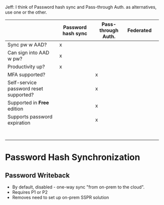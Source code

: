 Jeff: I think of Password hash sync and Pass-through Auth. as alternatives, use one or the other.

|   	|  Password hash sync 	|   Pass-through Auth.	|   Federated	|   	|
|---	| ---	| ---	|---	|---	|
| Sync pw w AAD? 	|   x	|   	|   	|   	|
| Can sign into AAD w pw? 	| x  	|   	|   	|   	|
| Productivity up?  	| x  	|   	|   	|   	|
| MFA supported?  	|   	|  x 	|   	|   	|
| Self-service password reset supported?  	|   	|  x 	|   	|   	|
| Supported in **Free** edition  	|   	|  x 	|   	|   	|
| Supports password expiration  	|   	|   x	|   	|   	|
|   	|   	|   	|   	|   	|
|   	|   	|   	|   	|   	|
|   	|   	|   	|   	|   	|
|   	|   	|   	|   	|   	|
|   	|   	|   	|   	|   	|
|   	|   	|   	|   	|   	|
|   	|   	|   	|   	|   	|

# Password Hash Synchronization

## Password Writeback

- By default, disabled - one-way sync "from on-prem to the cloud". 
- Requires P1 or P2
- Removes need to set up on-prem SSPR solution

